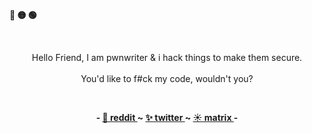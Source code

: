 
 <p align="left"><b><pwn>🔴 🟡 🟢</pwn></b></p>
 <br>
 <p align="center">
      Hello Friend, I am pwnwriter & i hack things to make them secure.<br>
      <br>
      <pwn>You'd like to f#ck my code, wouldn't you?<br></pwn>
  </p>

<br>

<p align="center"><b><pwn> - 
 <a href="https://www.reddit.com/user/Nabeen0x01">🌙 reddit </a>
 ~
 <a href="https://twitter.com/pwnwriter"> ✨ twitter </a>
 ~
 <a href="https://matrix.to/#/@pwnwriter:matrix.org"> ☀️ matrix </a> 
 - </pwn></b></p>

